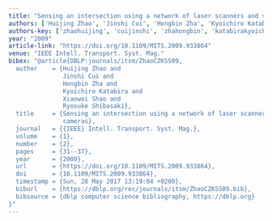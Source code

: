 ```yaml
---
title: "Sensing an intersection using a network of laser scanners and video cameras"
authors: ['Huijing Zhao', 'Jinshi Cui', 'Hongbin Zha', 'Kyoichiro Katabira', 'Xiaowei Shao', 'Ryosuke Shibasaki']
authors-key: ['zhaohuijing', 'cuijinshi', 'zhahongbin', 'katabirakyoichiro', 'shaoxiaowei', 'shibasakiryosuke']
year: "2009"
article-link: "https://doi.org/10.1109/MITS.2009.933864"
venue: "IEEE Intell. Transport. Syst. Mag."
bibex: "@article{DBLP:journals/itsm/ZhaoCZKSS09,
  author    = {Huijing Zhao and
               Jinshi Cui and
               Hongbin Zha and
               Kyoichiro Katabira and
               Xiaowei Shao and
               Ryosuke Shibasaki},
  title     = {Sensing an intersection using a network of laser scanners and video
               cameras},
  journal   = {{IEEE} Intell. Transport. Syst. Mag.},
  volume    = {1},
  number    = {2},
  pages     = {31--37},
  year      = {2009},
  url       = {https://doi.org/10.1109/MITS.2009.933864},
  doi       = {10.1109/MITS.2009.933864},
  timestamp = {Sun, 28 May 2017 13:19:04 +0200},
  biburl    = {https://dblp.org/rec/journals/itsm/ZhaoCZKSS09.bib},
  bibsource = {dblp computer science bibliography, https://dblp.org}
}"
---
```

